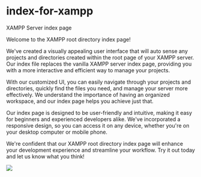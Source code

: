 # index-for-xampp
XAMPP Server index page

Welcome to the XAMPP root directory index page!

We've created a visually appealing user interface that will auto sense any projects and directories created within the root page of your XAMPP server. Our index file replaces the vanilla XAMPP server index page, providing you with a more interactive and efficient way to manage your projects.

With our customized UI, you can easily navigate through your projects and directories, quickly find the files you need, and manage your server more effectively. We understand the importance of having an organized workspace, and our index page helps you achieve just that.

Our index page is designed to be user-friendly and intuitive, making it easy for beginners and experienced developers alike. We've incorporated a responsive design, so you can access it on any device, whether you're on your desktop computer or mobile phone.

We're confident that our XAMPP root directory index page will enhance your development experience and streamline your workflow. Try it out today and let us know what you think!

![](xampp_wallpaper.png)
